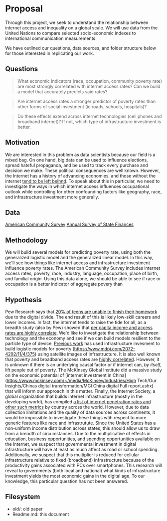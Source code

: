  
# Proposal

Through this project, we seek to understand the relationship between internet access and inequality on a global scale. We will use data from the United Nations to compare selected socio-economic indexes to international communication measurements.

We have outlined our questions, data sources, and folder structure below for those interested in replicating our work. 

## Questions

> What economic indicators (race, occupation, community poverty rate) are most strongly correlated with internet access rates? Can we build a model that accurately predicts said rates? 

> Are internet access rates a stronger predictor of poverty rates than other forms of social investment (ie roads, schools, hospitals)?

> Do these effects extend across internet technologies (cell phones and broadband internet)? If not, which type of infrastructure investment is better.
  

## Motivation

We are interested in this problem as data scientists because our field is a mixed bag. On one hand, big data can be used to influence elections, spread hateful propaganda, and be used to track every purchase and decision we make. These political consequences are well known. However, the Internet has a history of advancing economies, and those without the internet [tend to be left beihnd](https://www.pewresearch.org/fact-tank/2015/04/30/racial-and-ethnic-differences-in-how-people-use-mobile-technology/). To speak about this in particular, we need to investigate the ways in which internet access influences occupational outlook while controlling for other confounding factors like geography, race, and infrastructure investment more generally. 

## Data 
[American Community Survey](https://www.census.gov/data/developers/data-sets/acs-1year.html)
[Annual Survey of State Finances](https://www.census.gov/programs-surveys/state.html)

## Methodology

We will build several models for predicting poverty rate, using both the generalized logistic model and the generalized linear model. In this way, we'll see how things like internet access and infrastructure investment influence poverty rates. The American Community Survey includes internet access rates, poverty, race, industry, language, occupation, place of birth, and familial origin. Using this data alone, we should be able to see if race or occupation is a better indicator of aggregate povery than 

## Hypothesis

Pew Research says that [20% of teens are unable to finish their homework](https://www.pewresearch.org/fact-tank/2018/10/26/nearly-one-in-five-teens-cant-always-finish-their-homework-because-of-the-digital-divide/) due to the digital divide. The end result of this is likely low-skill careers and lower incomes. In fact, the internet tends to raise the tide for all, as a breadth study (also by Pew) showed that [per capita income and access rates are highly correlate](https://www.pewglobal.org/2016/02/22/internet-access-growing-worldwide-but-remains-higher-in-advanced-economies/technology-report-02-06c/). We'd like to investigate the relationship between technology and the economy and see if we can build models resilient to the particle type of device. [Previous work]() has used infrastructure invesment to build logistic models for poverty (https://www.mdpi.com/2072-4292/11/4/375) using satellite images of infrastructure. It is also well known that poverty and broadband access rates are [highly correlated](http://overflow.solutions/demographic-data/how-poverty-status-in-each-u-s-county-relates-to-internet-access/). However, it is unknown if there is an underlying causal factor or if internet can, _by itself_, lift people out of poverty. The McKinsey Global Institute did a massive study on the economic potential of [internet investment in China](https://www.mckinsey.com/~/media/McKinsey/Industries/High Tech/Our Insights/Chinas digital transformation/MGI China digital Full report.ashx) that will inform our approach in this matter. Finally, the Internet Society, a global organization that builds internet infrastructure (mostly in the developing world), has compiled [a list of internet penetration rates and other such metrics](https://www.internetsociety.org/wp-content/uploads/2017/08/Global_Internet_Report_2014_0.pdf) by country across the world. However, due to data collection limitations and the quality of data sources across continents, it would be impossible to investigate these things wtih respect to more generic features like race and infrastrutute. Since the United States has a non-uniform income distribution across states, this should allow us to draw from a breadth of circumstances. Due to the multiplicative of effects in education, business opportunities, and spending opportunities available on the Internet, we suspect that governmental investment in digital infrastructure will have at least as much affect as road or school spending. Additionally, we suspect that this multiplier is reduced for cellular infrastructure relative to fixed (broadband) infrastructure because of the productivity gains associated with PCs over smartphones. This research will reveal to governments (both local and national) what kinds of infrastructure investment yields the most economic gains in the digital age. To our knowledge, this particular question has not been answered.

## Filesystem
+ old/: old paper
+ Readme.md: this document



